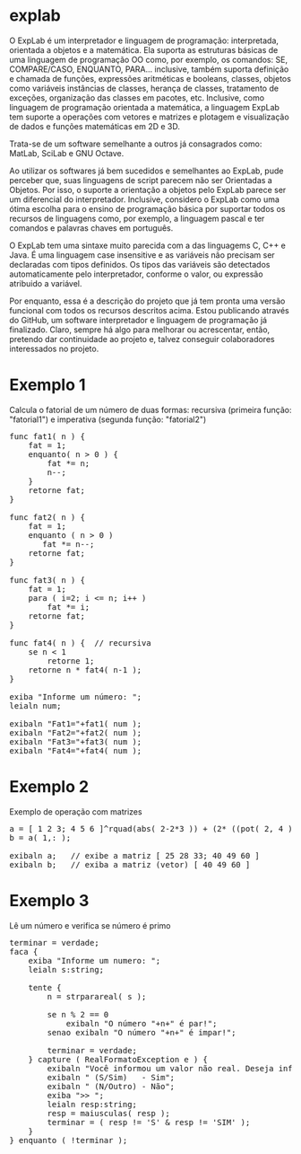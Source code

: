# explab

O ExpLab é um interpretador e linguagem de programação: interpretada, orientada a objetos e a matemática. Ela suporta as estruturas básicas de uma linguagem de programação OO como, por exemplo, os comandos: SE, COMPARE/CASO, ENQUANTO, PARA... inclusive, também suporta definição e chamada de funções, expressões aritméticas e booleans, classes, objetos como variáveis instâncias de classes, herança de classes, tratamento de exceções, organização das classes em pacotes, etc. Inclusive, como linguagem de programação orientada a matemática, a linguagem ExpLab tem suporte a operações com vetores e matrizes e plotagem e visualização de dados e funções matemáticas em 2D e 3D.

Trata-se de um software semelhante a outros já consagrados como: MatLab, SciLab e GNU Octave.

Ao utilizar os softwares já bem sucedidos e semelhantes ao ExpLab, pude perceber que, suas linguagens de script parecem não ser Orientadas a Objetos. Por isso, o suporte a orientação a objetos pelo ExpLab parece ser um diferencial do interpretador. Inclusive, considero o ExpLab como uma ótima escolha para o ensino de programação básica por suportar todos os recursos de linguagens como, por exemplo, a linguagem pascal e ter comandos e palavras chaves em português.

O ExpLab tem uma sintaxe muito parecida com a das linguagems C, C++ e Java. É uma linguagem case insensitive e as variáveis não precisam ser declaradas com tipos definidos. Os tipos das variáveis são detectados automaticamente pelo interpretador, conforme o valor, ou expressão atribuido a variável.

Por enquanto, essa é a descrição do projeto que já tem pronta uma versão funcional com todos os recursos descritos acima. Estou publicando através do GitHub, um software interpretador e linguagem de programação já finalizado. Claro, sempre há algo para melhorar ou acrescentar, então, pretendo dar continuidade ao projeto e, talvez conseguir colaboradores interessados no projeto.

# Exemplo 1

<p>Calcula o fatorial de um número de duas formas: recursiva (primeira função: "fatorial1") e imperativa (segunda função: "fatorial2")</p>
  
<pre>
func fat1( n ) {
    fat = 1;
    enquanto( n > 0 ) {
        fat *= n;
        n--;
    }
	retorne fat;
}

func fat2( n ) {
    fat = 1;
    enquanto ( n > 0 )
       fat &#42;= n--;
    retorne fat;
}

func fat3( n ) {
    fat = 1;
    para ( i=2; i <= n; i++ )
        fat &#42;= i;
    retorne fat;
}

func fat4( n ) {  // recursiva
    se n < 1 
        retorne 1;
    retorne n * fat4( n-1 );
}

exiba "Informe um número: ";
leialn num;

exibaln "Fat1="+fat1( num );
exibaln "Fat2="+fat2( num );
exibaln "Fat3="+fat3( num );
exibaln "Fat4="+fat4( num );
</pre>

# Exemplo 2

<p>Exemplo de operação com matrizes</p>

<pre>
a = [ 1 2 3; 4 5 6 ]^rquad(abs( 2-2*3 )) + (2* ((pot( 2, 4 )*PI^0)*1.0)*3)/4;  
b = a( 1,: );

exibaln a;   // exibe a matriz &#91; 25 28 33; 40 49 60 &#93;
exibaln b;   // exiba a matriz (vetor) &#91; 40 49 60 &#93;
</pre>

# Exemplo 3

<p>Lê um número e verifica se número é primo</p>

<pre>
terminar = verdade;
faca &#123;
    exiba "Informe um numero: ";
    leialn s&#58;string;

    tente &#123;        
        n = strparareal( s );

        se n % 2 == 0 
            exibaln "O número "+n+" é par!";
        senao exibaln "O número "+n+" é impar!";

        terminar = verdade;
    &#125; capture ( RealFormatoException e ) &#123;
        exibaln "Você informou um valor não real. Deseja informar outro número?";
        exibaln " (S/Sim)   - Sim";
        exibaln " (N/Outro) - Não";
        exiba ">> ";
        leialn resp:string;
        resp = maiusculas( resp );
        terminar = ( resp != 'S' &amp; resp != 'SIM' ); 		
    &#125;	
&#125; enquanto ( !terminar );
</pre>
